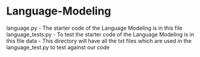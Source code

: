 # Language-Modeling

language.py - The starter code of the Language Modeling is in this file
language_tests.py - To test the starter code of the Language Modeling is in this file
data - This directory will have all the txt files which are used in the language_test.py to test against our code